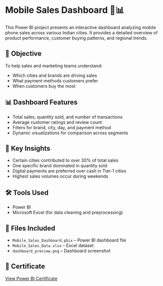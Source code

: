 # Mobile Sales Dashboard 📱📊

This Power BI project presents an interactive dashboard analyzing mobile phone sales across various Indian cities. It provides a detailed overview of product performance, customer buying patterns, and regional trends.

## 📌 Objective
To help sales and marketing teams understand:
- Which cities and brands are driving sales
- What payment methods customers prefer
- When customers buy the most

## 📊 Dashboard Features
- Total sales, quantity sold, and number of transactions
- Average customer ratings and review count
- Filters for brand, city, day, and payment method
- Dynamic visualizations for comparison across segments

## 🧠 Key Insights
- Certain cities contributed to over 30% of total sales
- One specific brand dominated in quantity sold
- Digital payments are preferred over cash in Tier-1 cities
- Highest sales volumes occur during weekends

## 🛠️ Tools Used
- Power BI
- Microsoft Excel (for data cleaning and preprocessing)

## 📂 Files Included
- `Mobile_Sales_Dashboard.pbix` – Power BI dashboard file
- `Mobile_Sales_Data.xlsx` – Excel dataset
- `dashboard_preview.png` – Dashboard screenshot

## 📜 Certificate
[View Power BI Certificate](https://drive.google.com/file/d/1WMbvz1V3Us61xM19WCdoWBOvV8HzImfK/view?usp=drive_link)
